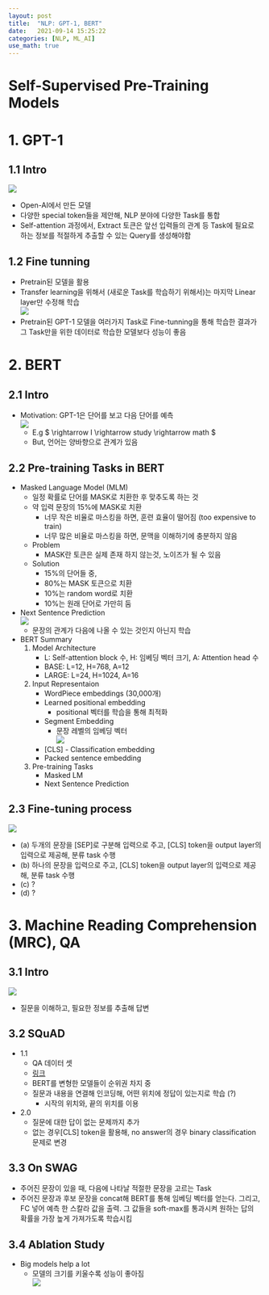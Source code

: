 ```yaml
---
layout: post
title:  "NLP: GPT-1, BERT"
date:   2021-09-14 15:25:22
categories: [NLP, ML_AI]
use_math: true
---
```

# Self-Supervised Pre-Training Models
# 1. GPT-1
## 1.1 Intro
![](/assets/image/ustagelv2/w7_d2_1.PNG)
* Open-AI에서 만든 모델
* 다양한 special token들을 제안해, NLP 분야에 다양한 Task를 통합
* Self-attention 과정에서, Extract 토큰은 앞선 입력들의 관계 등 Task에 필요로 하는 정보를 적절하게 추출할 수 있는 Query를 생성해야함

## 1.2 Fine tunning
* Pretrain된 모델을 활용
* Transfer learning을 위해서 (새로운 Task를 학습하기 위해서)는 마지막 Linear layer만 수정해 학습  
![](/assets/image/ustagelv2/w7_d2_2.PNG)
* Pretrain된 GPT-1 모델을 여러가지 Task로 Fine-tunning을 통해 학습한 결과가 그 Task만을 위한 데이터로 학습한 모델보다 성능이 좋음

# 2. BERT
## 2.1 Intro
* Motivation: GPT-1은 단어를 보고 다음 단어를 예측  
	![](/assets/image/ustagelv2/w7_d2_3.PNG)
	* E.g $ <sos> \rightarrow I \rightarrow study \rightarrow math $
	* But, 언어는 양바향으로 관계가 있음

## 2.2 Pre-training Tasks in BERT
* Masked Language Model (MLM)
	* 일정 확률로 단어를 MASK로 치환한 후 맞추도록 하는 것
	* 약 입력 문장의 15%에 MASK로 치환
		* 너무 작은 비율로 마스킹을 하면, 훈련 효율이 떨어짐 (too expensive to train)
		* 너무 많은 비율로 마스킹을 하면, 문맥을 이해하기에 충분하지 않음
	* Problem
		* MASK란 토큰은 실제 존재 하지 않는것, 노이즈가 될 수 있음
	* Solution
		* 15%의 단어들 중,
		* 80%는 MASK 토큰으로 치환
		* 10%는 random word로 치환
		* 10%는 원래 단어로 가만히 둠
* Next Sentence Prediction  
	![](/assets/image/ustagelv2/w7_d2_4.PNG)
	* 문장의 관계가 다음에 나올 수 있는 것인지 아닌지 학습
* BERT Summary
	1. Model Architecture
		* L: Self-attention block 수, H: 임베딩 벡터 크기, A: Attention head 수
		* BASE: L=12, H=768, A=12
		* LARGE: L=24, H=1024, A=16
	2. Input Representaion
		* WordPiece embeddings (30,000개)
		* Learned positional embedding
			* positional 벡터를 학습을 통해 최적화
		* Segment Embedding
			* 문장 레벨의 임베딩 벡터  
			![](/assets/image/ustagelv2/w7_d2_5.PNG)
		* [CLS] - Classification embedding
		* Packed sentence embedding
	3. Pre-training Tasks
		* Masked LM
		* Next Sentence Prediction

## 2.3 Fine-tuning process
![](/assets/image/ustagelv2/w7_d2_6.PNG)
* (a) 두개의 문장을 [SEP]로 구분해 입력으로 주고, [CLS] token을 output layer의 입력으로 제공해, 분류 task 수행
* (b) 하나의 문장을 입력으로 주고, [CLS] token을 output layer의 입력으로 제공해, 분류 task 수행
* (c) ?
* (d) ?

# 3. Machine Reading Comprehension (MRC), QA
## 3.1 Intro
![](/assets/image/ustagelv2/w7_d2_7.PNG)
* 질문을 이해하고, 필요한 정보를 추출해 답변

## 3.2 SQuAD
* 1.1
	* QA 데이터 셋
	* [링크](https://rajpurkar.github.io/SQuAD-explorer/)
	* BERT를 변형한 모델들이 순위권 차지 중
	* 질문과 내용을 연결해 인코딩해, 어떤 위치에 정답이 있는지로 학습 (?)
		* 시작의 위치와, 끝의 위치를 이용
* 2.0
	* 질문에 대한 답이 없는 문제까지 추가
	* 없는 경우[CLS] token을 활용해, no answer의 경우 binary classification 문제로 변경

## 3.3 On SWAG
* 주어진 문장이 있을 때, 다음에 나타날 적절한 문장을 고르는 Task
* 주어진 문장과 후보 문장을 concat해 BERT를 통해 임베딩 벡터를 얻는다. 그리고, FC 넣어 예측 한 스칼라 값을 출력. 그 값들을 soft-max를 통과시켜 원하는 답의 확률을 가장 높게 가져가도록 학습시킴

## 3.4 Ablation Study
* Big models help a lot
	* 모델의 크기를 키울수록 성능이 좋아짐  
	![](/assets/image/ustagelv2/w7_d2_8.PNG)